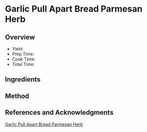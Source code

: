 # Garlic Pull Apart Bread Parmesan Herb

## Overview

- Yield:
- Prep Time:
- Cook Time:
- Total Time:

## Ingredients


## Method



## References and Acknowledgments

[Garlic Pull Apart Bread Parmesan Herb](http://www.howsweeteats.com/2017/09/garlic-pull-apart-bread-parmesan-herb/)

